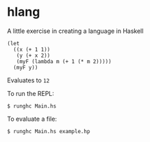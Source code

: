 # hlang

A little exercise in creating a language in Haskell

```
(let
  ((x (+ 1 1))
   (y (+ x 2))
   (myF (lambda m (+ 1 (* m 2)))))
  (myF y))
```

Evaluates to `12`

To run the REPL:

```
$ runghc Main.hs
```

To evaluate a file:

```
$ runghc Main.hs example.hp
```
